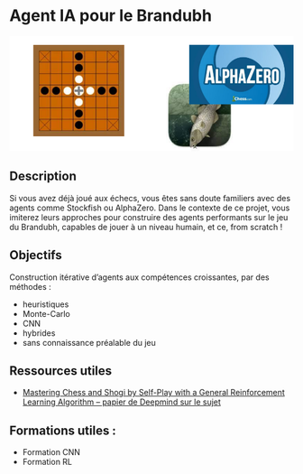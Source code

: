# Agent IA pour le Brandubh

![](https://github.com/Automatants/Projet/blob/main/image_brandubh.png)

## Description 
Si vous avez déjà joué aux échecs, vous êtes sans doute familiers avec des agents comme Stockfish ou AlphaZero. Dans le contexte de ce projet, vous imiterez leurs approches pour construire des agents performants sur le jeu du Brandubh, capables de jouer à un niveau humain, et ce, from scratch !

## Objectifs 
Construction itérative d’agents aux compétences croissantes, par des méthodes :
- heuristiques
- Monte-Carlo
- CNN
- hybrides
- sans connaissance préalable du jeu

## Ressources utiles 
- [Mastering Chess and Shogi by Self-Play with a General Reinforcement Learning Algorithm – papier de Deepmind sur le sujet](/https://arxiv.org/pdf/1712.01815.pdf)

## Formations utiles :
- Formation CNN
- Formation RL
